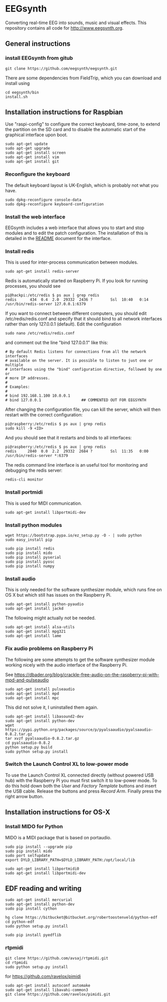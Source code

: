 # EEGsynth

Converting real-time EEG into sounds, music and visual effects. This repository contains all code for http://www.eegsynth.org.

## General instructions

### install EEGsynth from gitub
```
git clone https://github.com/eegsynth/eegsynth.git
```

There are some dependencies from FieldTrip, which you can download and install using

```
cd eegsynth/bin
install.sh
```

## Installation instructions for Raspbian

Use "raspi-config" to configure the correct keyboard, time-zone, to extend the partition on the SD card and to disable the automatic start of the graphical interface upon boot.
```
sudo apt-get update
sudo apt-get upgrade
sudo apt-get install screen
sudo apt-get install vim
sudo apt-get install git
```

### Reconfigure the keyboard

The default keyboard layout is UK-English, which is probably not what you have.

```
sudo dpkg-reconfigure console-data
sudo dpkg-reconfigure keyboard-configuration
```

### Install the web interface

EEGsynth includes a web interface that allows you to start and stop modules and to edit the patch configuration. The installation of this is detailed in the [README](interface/README.md) document for the interface.

### Install redis

This is used for inter-process communication between modules.

```
sudo apt-get install redis-server
```

Redis is automatically started on Raspberry Pi. If you look for running processes, you should see

```
pi@hackpi:/etc/redis $ ps aux | grep redis
redis      434  0.4  2.0  29332  2436 ?        Ssl  10:40   0:14 /usr/bin/redis-server 127.0.0.1:6379       
```


If you want to connect between different computers, you should edit /etc/redis/redis.conf and specify that it should bind to all network interfaces rather than only 127.0.0.1 (default). Edit the configuration

```
sudo nano /etc/redis/redis.conf
```

and comment out the line "bind 127.0.0.1" like this:

```
# By default Redis listens for connections from all the network interfaces
# available on the server. It is possible to listen to just one or multiple
# interfaces using the "bind" configuration directive, followed by one or
# more IP addresses.
#
# Examples:
#
# bind 192.168.1.100 10.0.0.1
# bind 127.0.0.1                  ## COMMENTED OUT FOR EEGSYNTH
```

After changing the configuration file, you can kill the server, which will then restart with the correct configuration:

```
pi@raspberry:/etc/redis $ ps aux | grep redis
sudo kill -9 <ID>
```

And you should see that it restarts and binds to all interfaces:

```
pi@raspberry:/etc/redis $ ps aux | grep redis
redis     2840  0.0  2.2  29332  2684 ?        Ssl  11:35   0:00 /usr/bin/redis-server *:6379               
```

The redis command line interface is an useful tool for monitoring and debugging the redis server:

```
redis-cli monitor
```

### Install portmidi

This is used for MIDI communication.

```
sudo apt-get install libportmidi-dev
```


### Install python modules

```
wget https://bootstrap.pypa.io/ez_setup.py -O - | sudo python
sudo easy_install pip

sudo pip install redis
sudo pip install mido
sudo pip install pyserial
sudo pip install pyosc
sudo pip install numpy
```

### Install audio

This is only needed for the software synthesizer module, which runs fine on OS X but which still has issues on the Raspberry Pi.

```
sudo apt-get install python-pyaudio
sudo apt-get install jackd
```

The following might actually not be needed.

```
sudo apt-get install alsa-utils
sudo apt-get install mpg321
sudo apt-get install lame
```

### Fix audio problems on Raspberry Pi

The following are some attempts to get the software synthesizer module working nicely with the audio interface of the Raspberry Pi.

See https://dbader.org/blog/crackle-free-audio-on-the-raspberry-pi-with-mpd-and-pulseaudio

```
sudo apt-get install pulseaudio
sudo apt-get install mpd
sudo apt-get install mpc
```

This did not solve it, I uninstalled them again.

```
sudo apt-get install libasound2-dev
sudo apt-get install python-dev
wget https://pypi.python.org/packages/source/p/pyalsaaudio/pyalsaaudio-0.8.2.tar.gz
tar xvzf pyalsaaudio-0.8.2.tar.gz
cd pyalsaaudio-0.8.2
python setup.py build
sudo python setup.py install
```

### Switch the Launch Control XL to low-power mode

To use the Launch Control XL connected directly (without powered USB hub) with the Raspberry Pi you must first switch it to low-power mode. To do this hold down both the *User* and *Factory Template* buttons and insert the USB cable. Release the buttons and press *Record Arm*. Finally press the right arrow button.


## Installation instructions for OS-X

### Install MIDO for Python

MIDO is a MIDI package that is based on portaudio.

```
sudo pip install --upgrade pip
sudo pip install mido
sudo port selfupdate
export DYLD_LIBRARY_PATH=$DYLD_LIBRARY_PATH:/opt/local/lib
```

```
sudo apt-get install libportmidi0
sudo apt-get install libportmidi-dev
```

## EDF reading and writing

```
sudo apt-get install mercurial
sudo apt-get install python-dev
sudo pip install cython

hg clone https://bitbucket@bitbucket.org/robertoostenveld/python-edf
cd python-edf
sudo python setup.py install
```

```
sudo pip install pyedflib
```

### rtpmidi

```
git clone https://github.com/avsaj/rtpmidi.git
cd rtpmidi
sudo python setup.py install
```

for https://github.com/ravelox/pimidi
```
sudo apt-get install autoconf automake
sudo apt-get install libavahi-common3
git clone https://github.com/ravelox/pimidi.git
```
